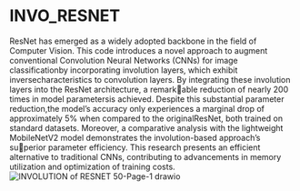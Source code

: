 # INVO_RESNET
ResNet has emerged as a widely adopted backbone in the field of Computer Vision. This code introduces a novel approach to augment conventional Convolution Neural Networks (CNNs) for image classificationby incorporating involution layers, which exhibit inversecharacteristics to convolution layers. By integrating these involution layers into the ResNet architecture, a remarkable reduction of nearly 200 times in model parametersis achieved. Despite this substantial parameter reduction,the model’s accuracy only experiences a marginal drop of approximately 5% when compared to the originalResNet, both trained on standard datasets. Moreover, a comparative analysis with the lightweight MobileNetV2 model demonstrates the involution-based approach’s superior parameter efficiency. This research presents an efficient alternative to traditional CNNs, contributing to advancements in memory utilization and optimization of training costs. 
![INVOLUTION of RESNET 50-Page-1 drawio](https://github.com/de-bang/INVO_RESNET/assets/95629907/379c6ff9-867a-4869-a7ef-4d976b6d6e54)


